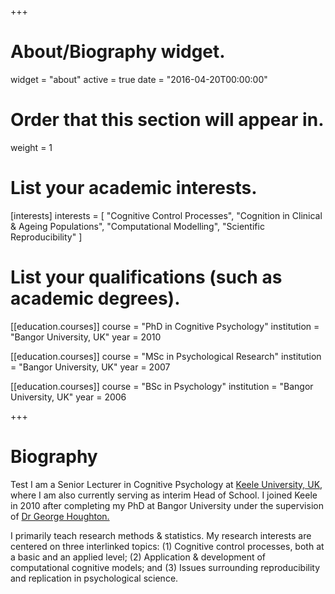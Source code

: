 +++
# About/Biography widget.
widget = "about"
active = true
date = "2016-04-20T00:00:00"

# Order that this section will appear in.
weight = 1

# List your academic interests.
[interests]
  interests = [
    "Cognitive Control Processes",
    "Cognition in Clinical & Ageing Populations",
    "Computational Modelling",
    "Scientific Reproducibility"
  ]

# List your qualifications (such as academic degrees).
[[education.courses]]
  course = "PhD in Cognitive Psychology"
  institution = "Bangor University, UK"
  year = 2010

[[education.courses]]
  course = "MSc in Psychological Research"
  institution = "Bangor University, UK"
  year = 2007

[[education.courses]]
  course = "BSc in Psychology"
  institution = "Bangor University, UK"
  year = 2006
 
+++

# Biography
Test I am a Senior Lecturer in Cognitive Psychology at [Keele University, UK](https://www.keele.ac.uk/psychology/), where I am also currently serving as interim Head of School. I joined Keele in 2010 after completing my PhD at Bangor University under the supervision of [Dr George Houghton.](https://www.bangor.ac.uk/psychology/people/profiles/george_houghton.php.en)

I primarily teach research methods & statistics. My research interests are centered on three interlinked topics: (1) Cognitive control processes, both at a basic and an applied level; (2) Application & development of computational cognitive models; and (3) Issues surrounding reproducibility and replication in psychological science.  
